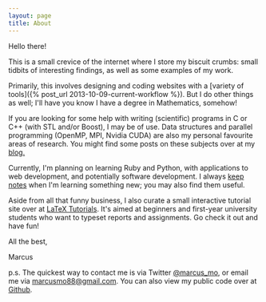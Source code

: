 ```yaml
---
layout: page
title: About
---
```


<!--
link to blog post - about current workflow ... programs, apps

link to Notes-On repo
maybe make it look nice

things im currently learning 
things i will learn in near future
-->

Hello there! 

This is a small crevice of the internet where I store my biscuit crumbs: small tidbits of interesting findings, as well as some examples of my work.

Primarily, this involves designing and coding websites with a [variety of tools]({% post_url 2013-10-09-current-workflow %}). But I do other things as well; I'll have you know I have a degree in Mathematics, somehow!

If you are looking for some help with writing (scientific) programs in C or C++ (with STL and/or Boost), I may be of use. Data structures and parallel programming (OpenMP, MPI, Nvidia CUDA) are also my personal favourite areas of research. You might find some posts on these subjects over at my [blog.](/)

Currently, I'm planning on learning Ruby and Python, with applications to web development, and potentially software development. I always [keep notes](https://github.com/gobbledygook88/Notes-On) when I'm learning something new; you may also find them useful.

Aside from all that funny business, I also curate a small interactive tutorial site over at [LaTeX Tutorials](http://latextutorials.co.uk). It's aimed at beginners and first-year university students who want to typeset reports and assignments. Go check it out and have fun!

All the best,

Marcus

p.s. The quickest way to contact me is via Twitter [@marcus_mo](https://twitter.com/marcus_mo), or email me via [marcusmo88@gmail.com](mailto:marcusmo88@gmail.com). You can also view my public code over at [Github](https://github.com/gobbledygook88/).